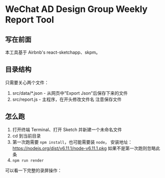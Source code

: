 # WeChat AD Design Group Weekly Report Tool

## 写在前面
本工具基于 Airbnb's react-sketchapp、skpm。

## 目录结构
只需要关心两个文件：
1. src/data/*.json - 从网页中"Export Json"后保存下来的文件
2. src/report.js - 主程序，在开头修改文件名
注意保存文件

## 怎么跑
1. 打开终端 Terminal、打开 Sketch 并新建一个未命名文件
2. cd 到当前目录
3. 第一次跑需要 `npm install`，也可能需要装 `node`，
   安装地址：https://nodejs.org/dist/v6.11.1/node-v6.11.1.pkg
   如果不是第一次跑则忽略此条
4. `npm run render`

可以看一下完整的录屏操作：